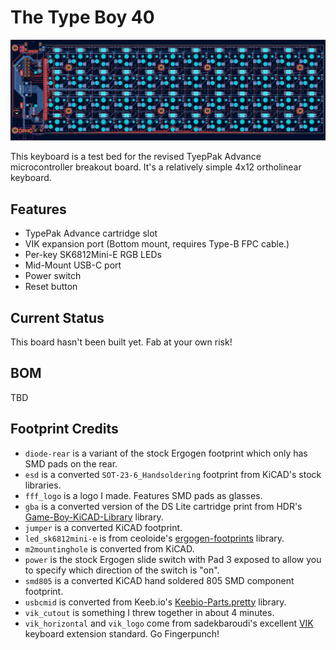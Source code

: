 # The Type Boy 40

![The TypeBoy PCB.](images/pcb.jpg)

This keyboard is a test bed for the revised TyepPak Advance microcontroller breakout board. It's a relatively simple 4x12 ortholinear keyboard.

## Features

- TypePak Advance cartridge slot
- VIK expansion port (Bottom mount, requires Type-B FPC cable.)
- Per-key SK6812Mini-E RGB LEDs
- Mid-Mount USB-C port
- Power switch
- Reset button

## Current Status

This board hasn't been built yet. Fab at your own risk!

## BOM

TBD

## Footprint Credits

- `diode-rear` is a variant of the stock Ergogen footprint which only has SMD pads on the rear.
- `esd` is a converted `SOT-23-6_Handsoldering` footprint from KiCAD's stock libraries.
- `fff_logo` is a logo I made. Features SMD pads as glasses.
- `gba` is a converted version of the DS Lite cartridge print from HDR's [Game-Boy-KiCAD-Library](https://github.com/HDR/Game-Boy-KiCad-Library) library.
- `jumper` is a converted KiCAD footprint.
- `led_sk6812mini-e` is from ceoloide's [ergogen-footprints](https://github.com/ceoloide/ergogen-footprints) library.
- `m2mountinghole` is converted from KiCAD.
- `power` is the stock Ergogen slide switch with Pad 3 exposed to allow you to specify which direction of the switch is "on".
- `smd805` is a converted KiCAD hand soldered 805 SMD component footprint.
- `usbcmid` is converted from Keeb.io's [Keebio-Parts.pretty](https://github.com/keebio/Keebio-Parts.pretty) library.
- `vik_cutout` is something I threw together in about 4 minutes.
- `vik_horizontal` and `vik_logo` come from sadekbaroudi's excellent [VIK](https://github.com/sadekbaroudi/vik) keyboard extension standard. Go Fingerpunch!